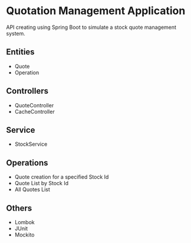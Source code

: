 # Quotation Management Application

API creating using Spring Boot to simulate a stock quote management system.

## Entities

- Quote
- Operation

## Controllers

- QuoteController
- CacheController

## Service

- StockService

## Operations

- Quote creation for a specified Stock Id
- Quote List by Stock Id
- All Quotes List

## Others

- Lombok
- JUnit
- Mockito